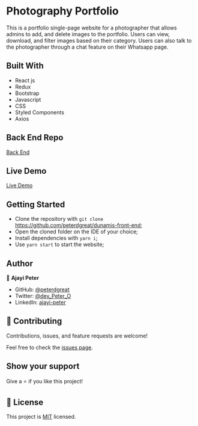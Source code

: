 # Photography Portfolio

This is a portfolio single-page website for a photographer that allows admins to add, and delete images to the portfolio. Users can view, download, and filter images based on their category. Users can also talk to the photographer through a chat feature on their Whatsapp page.



## Built With

- React js
- Redux
- Bootstrap 
- Javascript
- CSS
- Styled Components
- Axios

## Back End Repo
[Back End](https://github.com/peterdgreat/dunamis-back-end)

## Live Demo
[Live Demo](https://dunamis-photography.netlify.app/portfolio)


## Getting Started

- Clone the repository with `git clone` https://github.com/peterdgreat/dunamis-front-end;
- Open the cloned folder on the IDE of your choice;
- Install dependencies with `yarn i`;
- Use `yarn start` to start the website;

## Author

👤 **Ajayi Peter**

- GitHub: [@peterdgreat](https://github.com/peterdgreat)
- Twitter: [@dev_Peter_O](https://twitter.com/dev_Peter_O)
- LinkedIn: [ajayi-peter](https://linkedin.com/in/ajayipeter)

## 🤝 Contributing

Contributions, issues, and feature requests are welcome!

Feel free to check the [issues page](../../issues/).

## Show your support

Give a ⭐️ if you like this project!

## 📝 License

This project is [MIT](./MIT.md) licensed.
